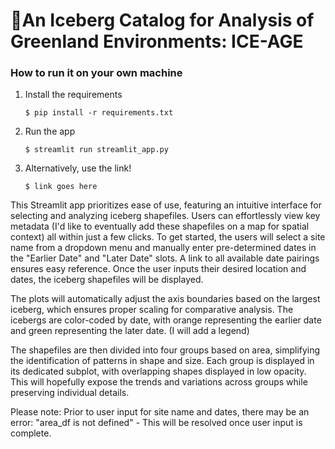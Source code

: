 # 🧊An Iceberg Catalog for Analysis of Greenland Environments: ICE-AGE

### How to run it on your own machine

1. Install the requirements

   ```
   $ pip install -r requirements.txt
   ```

2. Run the app

   ```
   $ streamlit run streamlit_app.py
   ```
3. Alternatively, use  the link!

   ```
   $ link goes here
   ```

This Streamlit app prioritizes ease of use,  featuring an intuitive interface for selecting and analyzing iceberg shapefiles. Users can effortlessly view key metadata (I'd like to eventually add these shapefiles on a map for spatial context) all within just a few clicks. To get started, the users will select a site name from a dropdown menu and manually enter pre-determined dates in the "Earlier Date" and "Later Date" slots. A link to all available date pairings ensures easy reference. Once the user inputs their desired location and dates, the iceberg shapefiles will be displayed.

The plots will automatically adjust the axis boundaries based on the largest iceberg, which ensures proper scaling for comparative analysis. The icebergs are color-coded by date, with orange representing the earlier date and green representing the later date. (I will add a legend)

The shapefiles are then divided into four groups based on area, simplifying the identification of patterns in shape and size. Each group is displayed in its dedicated subplot, with overlapping shapes displayed  in low opacity. This will hopefully expose the trends and variations across groups while preserving individual details. 

Please note: Prior to user input for site name and dates, there may be an error: "area_df is not defined" - This will be resolved once user input is complete. 



